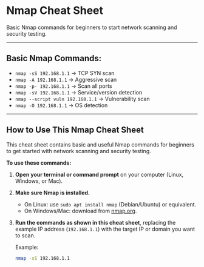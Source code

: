 # Nmap Cheat Sheet

Basic Nmap commands for beginners to start network scanning and security testing.

---

## Basic Nmap Commands:

- `nmap -sS 192.168.1.1` → TCP SYN scan  
- `nmap -A 192.168.1.1` → Aggressive scan  
- `nmap -p- 192.168.1.1` → Scan all ports  
- `nmap -sV 192.168.1.1` → Service/version detection  
- `nmap --script vuln 192.168.1.1` → Vulnerability scan  
- `nmap -O 192.168.1.1` → OS detection

---

## How to Use This Nmap Cheat Sheet

This cheat sheet contains basic and useful Nmap commands for beginners to get started with network scanning and security testing.

**To use these commands:**

1. **Open your terminal or command prompt** on your computer (Linux, Windows, or Mac).  
2. **Make sure Nmap is installed.**  
   - On Linux: use `sudo apt install nmap` (Debian/Ubuntu) or equivalent.  
   - On Windows/Mac: download from [nmap.org](https://nmap.org).  
3. **Run the commands as shown in this cheat sheet**, replacing the example IP address (`192.168.1.1`) with the target IP or domain you want to scan.

   Example:  
   ```bash
   nmap -sS 192.168.1.1
